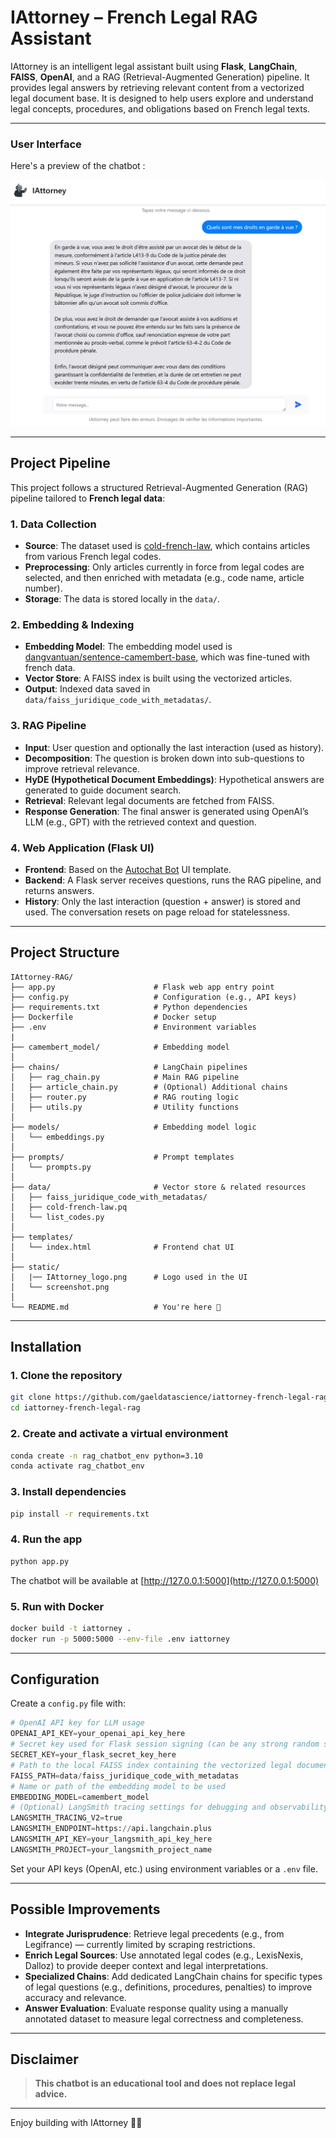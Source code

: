 # IAttorney – French Legal RAG Assistant

IAttorney is an intelligent legal assistant built using **Flask**, **LangChain**, **FAISS**, **OpenAI**, and a RAG (Retrieval-Augmented Generation) pipeline. It provides legal answers by retrieving relevant content from a vectorized legal document base.
It is designed to help users explore and understand legal concepts, procedures, and obligations based on French legal texts.

---

### User Interface

Here's a preview of the chatbot :

![IAttorney Chatbot Screenshot](static/Example_iattorney.png)

---

## Project Pipeline

This project follows a structured Retrieval-Augmented Generation (RAG) pipeline tailored to **French legal data**:

### 1. Data Collection

- **Source**: The dataset used is [cold-french-law](https://huggingface.co/datasets/harvard-lil/cold-french-law), which contains articles from various French legal codes.
- **Preprocessing**: Only articles currently in force from legal codes are selected, and then enriched with metadata (e.g., code name, article number).
- **Storage**: The data is stored locally in the `data/`.

### 2. Embedding & Indexing

- **Embedding Model**: The embedding model used is [dangvantuan/sentence-camembert-base](https://huggingface.co/dangvantuan/sentence-camembert-base), which was fine-tuned with french data.
- **Vector Store**: A FAISS index is built using the vectorized articles.
- **Output**: Indexed data saved in `data/faiss_juridique_code_with_metadatas/`.

### 3. RAG Pipeline

- **Input**: User question and optionally the last interaction (used as history).
- **Decomposition**: The question is broken down into sub-questions to improve retrieval relevance.
- **HyDE (Hypothetical Document Embeddings)**: Hypothetical answers are generated to guide document search.
- **Retrieval**: Relevant legal documents are fetched from FAISS.
- **Response Generation**: The final answer is generated using OpenAI’s LLM (e.g., GPT) with the retrieved context and question.

### 4. Web Application (Flask UI)

- **Frontend**: Based on the [Autochat Bot](https://github.com/paramsgit/autochat-bot) UI template.
- **Backend**: A Flask server receives questions, runs the RAG pipeline, and returns answers.
- **History**: Only the last interaction (question + answer) is stored and used. The conversation resets on page reload for statelessness.

---

## Project Structure

```
IAttorney-RAG/
├── app.py                      # Flask web app entry point
├── config.py                   # Configuration (e.g., API keys)
├── requirements.txt            # Python dependencies
├── Dockerfile                  # Docker setup
├── .env                        # Environment variables
|
├── camembert_model/            # Embedding model
│
├── chains/                     # LangChain pipelines
│   ├── rag_chain.py            # Main RAG pipeline
│   ├── article_chain.py        # (Optional) Additional chains
│   ├── router.py               # RAG routing logic
│   ├── utils.py                # Utility functions
│
├── models/                     # Embedding model logic
│   └── embeddings.py
│
├── prompts/                    # Prompt templates
│   └── prompts.py
│
├── data/                       # Vector store & related resources
│   ├── faiss_juridique_code_with_metadatas/
│   ├── cold-french-law.pq
│   └── list_codes.py
│
├── templates/
│   └── index.html              # Frontend chat UI
│
├── static/
│   |── IAttorney_logo.png      # Logo used in the UI
│   └── screenshot.png 
│
└── README.md                   # You're here 📘
```

---

## Installation

### 1. Clone the repository
```bash
git clone https://github.com/gaeldatascience/iattorney-french-legal-rag.git
cd iattorney-french-legal-rag
```

### 2. Create and activate a virtual environment
```bash
conda create -n rag_chatbot_env python=3.10
conda activate rag_chatbot_env
```

### 3. Install dependencies
```bash
pip install -r requirements.txt
```

### 4. Run the app
```bash
python app.py
```
The chatbot will be available at [http://127.0.0.1:5000](http://127.0.0.1:5000)

### 5. Run with Docker
```bash
docker build -t iattorney .
docker run -p 5000:5000 --env-file .env iattorney
```

---

## Configuration

Create a `config.py` file with:
```python
# OpenAI API key for LLM usage
OPENAI_API_KEY=your_openai_api_key_here
# Secret key used for Flask session signing (can be any strong random string)
SECRET_KEY=your_flask_secret_key_here
# Path to the local FAISS index containing the vectorized legal documents
FAISS_PATH=data/faiss_juridique_code_with_metadatas
# Name or path of the embedding model to be used
EMBEDDING_MODEL=camembert_model
# (Optional) LangSmith tracing settings for debugging and observability
LANGSMITH_TRACING_V2=true
LANGSMITH_ENDPOINT=https://api.langchain.plus
LANGSMITH_API_KEY=your_langsmith_api_key_here
LANGSMITH_PROJECT=your_langsmith_project_name
```

Set your API keys (OpenAI, etc.) using environment variables or a `.env` file.

---

## Possible Improvements

- **Integrate Jurisprudence**: Retrieve legal precedents (e.g., from Legifrance) — currently limited by scraping restrictions.
- **Enrich Legal Sources**: Use annotated legal codes (e.g., LexisNexis, Dalloz) to provide deeper context and legal interpretations.
- **Specialized Chains**: Add dedicated LangChain chains for specific types of legal questions (e.g., definitions, procedures, penalties) to improve accuracy and relevance.
- **Answer Evaluation**: Evaluate response quality using a manually annotated dataset to measure legal correctness and completeness.

---

## Disclaimer

> **This chatbot is an educational tool and does not replace legal advice.**

---

Enjoy building with IAttorney 🧑‍⚖️
